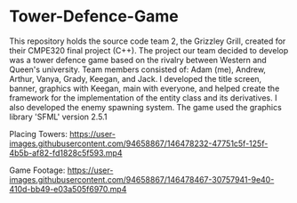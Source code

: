 # Tower-Defence-Game
This repository holds the source code team 2, the Grizzley Grill, created for their CMPE320 final project (C++). The project our team decided to develop was a tower defence game based on the rivalry between Western and Queen's university. Team members consisted of: Adam (me), Andrew, Arthur, Vanya, Grady, Keegan, and Jack. I developed the title screen, banner, graphics with Keegan, main with everyone, and helped create the framework for the implementation of the entity class and its derivatives. I also developed the enemy spawning system. The game used the graphics library 'SFML' version 2.5.1

Placing Towers:
https://user-images.githubusercontent.com/94658867/146478232-47751c5f-125f-4b5b-af82-fd1828c5f593.mp4

Game Footage:
https://user-images.githubusercontent.com/94658867/146478467-30757941-9e40-410d-bb49-e03a505f6970.mp4





